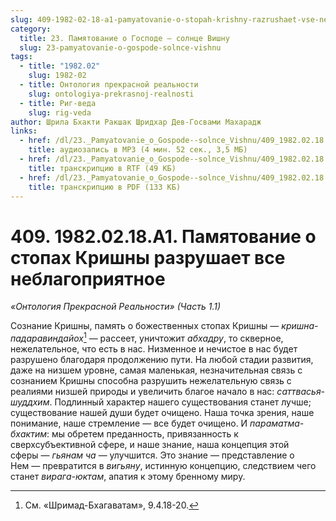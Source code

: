 ```yaml
---
slug: 409-1982-02-18-a1-pamyatovanie-o-stopah-krishny-razrushaet-vse-neblagopriyatnoe
category:
  title: 23. Памятование о Господе — солнце Вишну
  slug: 23-pamyatovanie-o-gospode-solnce-vishnu
tags:
  - title: "1982.02"
    slug: 1982-02
  - title: Онтология прекрасной реальности
    slug: ontologiya-prekrasnoj-realnosti
  - title: Риг-веда
    slug: rig-veda
author: Шрила Бхакти Ракшак Шридхар Дев-Госвами Махарадж
links:
  - href: /dl/23._Pamyatovanie_o_Gospode--solnce_Vishnu/409_1982.02.18.A1_SridharMj_Pamyatovaniye_o_stopah_Krishny_razrushayet_vse_neblagopriyatnoe.mp3
    title: аудиозапись в MP3 (4 мин. 52 сек., 3,5 МБ)
  - href: /dl/23._Pamyatovanie_o_Gospode--solnce_Vishnu/409_1982.02.18.A1_SridharMj_Pamyatovaniye_o_stopah_Krishny_razrushayet_vse_neblagopriyatnoe.rtf
    title: транскрипцию в RTF (49 КБ)
  - href: /dl/23._Pamyatovanie_o_Gospode--solnce_Vishnu/409_1982.02.18.A1_SridharMj_Pamyatovaniye_o_stopah_Krishny_razrushayet_vse_neblagopriyatnoe.pdf
    title: транскрипцию в PDF (133 КБ)
---
```


# 409. 1982.02.18.A1. Памятование о стопах Кришны разрушает все неблагоприятное

*«Онтология Прекрасной Реальности» (Часть 1.1)*

Сознание Кришны, память о божественных стопах Кришны — *кришна-падаравиндайох*[^_ftn1] — рассеет, уничтожит *абхадру*, то скверное, нежелательное, что есть в нас. Низменное и нечистое в нас будет разрушено благодаря продолжению пути. На любой стадии развития, даже на низшем уровне, самая маленькая, незначительная связь с сознанием Кришны способна разрушить нежелательную связь с реалиями низшей природы и увеличить благое начало в нас: *саттвасья-шуддхим*. Подлинный характер нашего существования станет лучше; существование нашей души будет очищено. Наша точка зрения, наше понимание, наше стремление — все будет очищено. И *параматма-бхактим*: мы обретем преданность, привязанность к сверхсубъективной сфере, и наше знание, наша концепция этой сферы — *гьянам ча* — улучшится. Это знание — представление о Нем — превратится в *вигьяну*, истинную концепцию, следствием чего станет *вирага-юктам*, апатия к этому бренному миру.



[^_ftn1]: См. «Шримад-Бхагаватам», 9.4.18-20.

